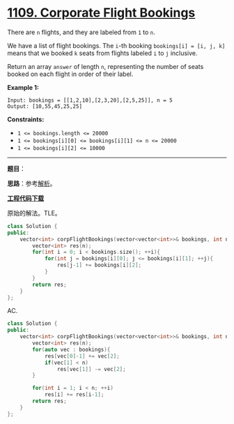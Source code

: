 # [1109. Corporate Flight Bookings](https://leetcode.com/problems/corporate-flight-bookings/)

There are `n` flights, and they are labeled from `1` to `n`.

We have a list of flight bookings.  The `i`-th booking `bookings[i] = [i, j, k]` means that we booked `k` seats from flights labeled `i` to `j` inclusive.

Return an array `answer` of length `n`, representing the number of seats booked on each flight in order of their label.

**Example 1:**

```
Input: bookings = [[1,2,10],[2,3,20],[2,5,25]], n = 5
Output: [10,55,45,25,25]
```

**Constraints:**

- `1 <= bookings.length <= 20000`
- `1 <= bookings[i][0] <= bookings[i][1] <= n <= 20000`
- `1 <= bookings[i][2] <= 10000`

-----

**题目**：

**思路**：参考[解析](https://leetcode.com/problems/corporate-flight-bookings/discuss/328871/C%2B%2BJava-with-picture-O(n))。

[**工程代码下载**](https://github.com/shenkh/leetcode)

原始的解法。TLE。

```cpp
class Solution {
public:
    vector<int> corpFlightBookings(vector<vector<int>>& bookings, int n) {
        vector<int> res(n);
        for(int i = 0; i < bookings.size(); ++i){
            for(int j = bookings[i][0]; j <= bookings[i][1]; ++j){
                res[j-1] += bookings[i][2];
            }
        }
        return res;
    }
};
```

AC.

```cpp
class Solution {
public:
    vector<int> corpFlightBookings(vector<vector<int>>& bookings, int n) {
        vector<int> res(n);
        for(auto vec : bookings){
            res[vec[0]-1] += vec[2];
            if(vec[1] < n)
                res[vec[1]] -= vec[2];
        }

        for(int i = 1; i < n; ++i)
            res[i] += res[i-1];
        return res;
    }
};
```
